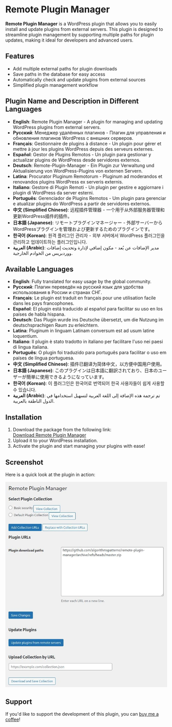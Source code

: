 # Remote Plugin Manager

**Remote Plugin Manager** is a WordPress plugin that allows you to easily install and update plugins from external servers. This plugin is designed to streamline plugin management by supporting multiple paths for plugin updates, making it ideal for developers and advanced users.

## Features

- Add multiple external paths for plugin downloads
- Save paths in the database for easy access
- Automatically check and update plugins from external sources
- Simplified plugin management workflow

## Plugin Name and Description in Different Languages

- **English**: Remote Plugin Manager - A plugin for managing and updating WordPress plugins from external servers.
- **Русский**: Менеджер удалённых плагинов - Плагин для управления и обновления плагинов WordPress с внешних серверов.
- **Français**: Gestionnaire de plugins à distance - Un plugin pour gérer et mettre à jour les plugins WordPress depuis des serveurs externes.
- **Español**: Gestor de Plugins Remotos - Un plugin para gestionar y actualizar plugins de WordPress desde servidores externos.
- **Deutsch**: Remote-Plugin-Manager - Ein Plugin zur Verwaltung und Aktualisierung von WordPress-Plugins von externen Servern.
- **Latina**: Procurator Pluginum Remotorum - Pluginum ad moderandos et renovandos plugins WordPress ex serveris externis.
- **Italiano**: Gestore di Plugin Remoti - Un plugin per gestire e aggiornare i plugin di WordPress da server esterni.
- **Português**: Gerenciador de Plugins Remotos - Um plugin para gerenciar e atualizar plugins do WordPress a partir de servidores externos.
- **中文 (Simplified Chinese)**: 远程插件管理器 - 一个用于从外部服务器管理和更新WordPress插件的插件。
- **日本語 (Japanese)**: リモートプラグインマネージャー - 外部サーバーからWordPressプラグインを管理および更新するためのプラグインです。
- **한국어 (Korean)**: 원격 플러그인 관리자 - 외부 서버에서 WordPress 플러그인을 관리하고 업데이트하는 플러그인입니다.
- **العربية (Arabic)**: مدير الإضافات عن بُعد - مكون إضافي لإدارة وتحديث إضافات ووردبريس من الخوادم الخارجية.

## Available Languages

- **English**: Fully translated for easy usage by the global community.
- **Русский**: Плагин переведён на русский язык для удобства использования в России и странах СНГ.
- **Français**: Le plugin est traduit en français pour une utilisation facile dans les pays francophones.
- **Español**: El plugin está traducido al español para facilitar su uso en los países de habla hispana.
- **Deutsch**: Das Plugin wurde ins Deutsche übersetzt, um die Nutzung im deutschsprachigen Raum zu erleichtern.
- **Latina**: Pluginum in linguam Latinam conversum est ad usum latine loquentium.
- **Italiano**: Il plugin è stato tradotto in italiano per facilitare l'uso nei paesi di lingua italiana.
- **Português**: O plugin foi traduzido para português para facilitar o uso em países de língua portuguesa.
- **中文 (Simplified Chinese)**: 插件已翻译为简体中文，以方便中国用户使用。
- **日本語 (Japanese)**: このプラグインは日本語に翻訳されており、日本のユーザーが簡単に使用できるようになっています。
- **한국어 (Korean)**: 이 플러그인은 한국어로 번역되어 한국 사용자들이 쉽게 사용할 수 있습니다.
- **العربية (Arabic)**: تم ترجمة هذه الإضافة إلى اللغة العربية لتسهيل استخدامها في الدول الناطقة بالعربية.

## Installation

1. Download the package from the following link:  
   [Download Remote Plugin Manager](https://github.com/algorithmspatterns/remote-plugin-manager/archive/refs/heads/master.zip)
2. Upload it to your WordPress installation.
3. Activate the plugin and start managing your plugins with ease!

## Screenshot

Here is a quick look at the plugin in action:

![Screenshot of Remote Plugin Manager](./Screenshot.webp)

## Support

If you'd like to support the development of this plugin, you can [buy me a coffee](https://buymeacoffee.com/kriachko)!
